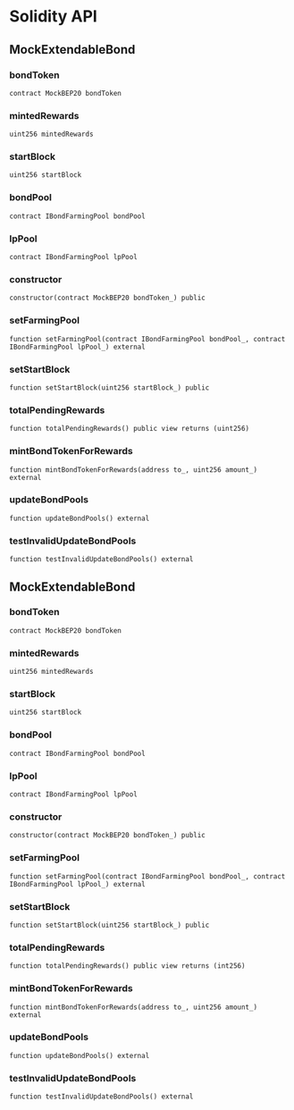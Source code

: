 # Solidity API

## MockExtendableBond

### bondToken

```solidity
contract MockBEP20 bondToken
```

### mintedRewards

```solidity
uint256 mintedRewards
```

### startBlock

```solidity
uint256 startBlock
```

### bondPool

```solidity
contract IBondFarmingPool bondPool
```

### lpPool

```solidity
contract IBondFarmingPool lpPool
```

### constructor

```solidity
constructor(contract MockBEP20 bondToken_) public
```

### setFarmingPool

```solidity
function setFarmingPool(contract IBondFarmingPool bondPool_, contract IBondFarmingPool lpPool_) external
```

### setStartBlock

```solidity
function setStartBlock(uint256 startBlock_) public
```

### totalPendingRewards

```solidity
function totalPendingRewards() public view returns (uint256)
```

### mintBondTokenForRewards

```solidity
function mintBondTokenForRewards(address to_, uint256 amount_) external
```

### updateBondPools

```solidity
function updateBondPools() external
```

### testInvalidUpdateBondPools

```solidity
function testInvalidUpdateBondPools() external
```

## MockExtendableBond

### bondToken

```solidity
contract MockBEP20 bondToken
```

### mintedRewards

```solidity
uint256 mintedRewards
```

### startBlock

```solidity
uint256 startBlock
```

### bondPool

```solidity
contract IBondFarmingPool bondPool
```

### lpPool

```solidity
contract IBondFarmingPool lpPool
```

### constructor

```solidity
constructor(contract MockBEP20 bondToken_) public
```

### setFarmingPool

```solidity
function setFarmingPool(contract IBondFarmingPool bondPool_, contract IBondFarmingPool lpPool_) external
```

### setStartBlock

```solidity
function setStartBlock(uint256 startBlock_) public
```

### totalPendingRewards

```solidity
function totalPendingRewards() public view returns (int256)
```

### mintBondTokenForRewards

```solidity
function mintBondTokenForRewards(address to_, uint256 amount_) external
```

### updateBondPools

```solidity
function updateBondPools() external
```

### testInvalidUpdateBondPools

```solidity
function testInvalidUpdateBondPools() external
```

